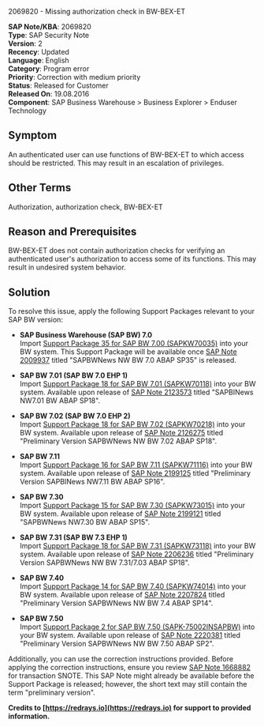 2069820 - Missing authorization check in BW-BEX-ET

**SAP Note/KBA**: 2069820  
**Type**: SAP Security Note  
**Version**: 2  
**Recency**: Updated  
**Language**: English  
**Category**: Program error  
**Priority**: Correction with medium priority  
**Status**: Released for Customer  
**Released On**: 19.08.2016  
**Component**: SAP Business Warehouse > Business Explorer > Enduser Technology

## Symptom

An authenticated user can use functions of BW-BEX-ET to which access should be restricted. This may result in an escalation of privileges.

## Other Terms

Authorization, authorization check, BW-BEX-ET

## Reason and Prerequisites

BW-BEX-ET does not contain authorization checks for verifying an authenticated user's authorization to access some of its functions. This may result in undesired system behavior.

## Solution

To resolve this issue, apply the following Support Packages relevant to your SAP BW version:

- **SAP Business Warehouse (SAP BW) 7.0**  
  Import [Support Package 35 for SAP BW 7.00 (SAPKW70035)](https://me.sap.com/supportpackage/SAPKW70035) into your BW system. This Support Package will be available once [SAP Note 2009937](https://me.sap.com/notes/0002009937) titled "SAPBWNews NW BW 7.0 ABAP SP35" is released.

- **SAP BW 7.01 (SAP BW 7.0 EHP 1)**  
  Import [Support Package 18 for SAP BW 7.01 (SAPKW70118)](https://me.sap.com/supportpackage/SAPKW70118) into your BW system. Available upon release of [SAP Note 2123573](https://me.sap.com/notes/0002123573) titled "SAPBINews NW7.01 BW ABAP SP18".

- **SAP BW 7.02 (SAP BW 7.0 EHP 2)**  
  Import [Support Package 18 for SAP BW 7.02 (SAPKW70218)](https://me.sap.com/supportpackage/SAPKW70218) into your BW system. Available upon release of [SAP Note 2126275](https://me.sap.com/notes/0002126275) titled "Preliminary Version SAPBWNews NW BW 7.02 ABAP SP18".

- **SAP BW 7.11**  
  Import [Support Package 16 for SAP BW 7.11 (SAPKW71116)](https://me.sap.com/supportpackage/SAPKW71116) into your BW system. Available upon release of [SAP Note 2199125](https://me.sap.com/notes/0002199125) titled "Preliminary Version SAPBINews NW7.11 BW ABAP SP16".

- **SAP BW 7.30**  
  Import [Support Package 15 for SAP BW 7.30 (SAPKW73015)](https://me.sap.com/supportpackage/SAPKW73015) into your BW system. Available upon release of [SAP Note 2199121](https://me.sap.com/notes/0002199121) titled "SAPBWNews NW7.30 BW ABAP SP15".

- **SAP BW 7.31 (SAP BW 7.3 EHP 1)**  
  Import [Support Package 18 for SAP BW 7.31 (SAPKW73118)](https://me.sap.com/supportpackage/SAPKW73118) into your BW system. Available upon release of [SAP Note 2206236](https://me.sap.com/notes/0002206236) titled "Preliminary Version SAPBWNews NW BW 7.31/7.03 ABAP SP18".

- **SAP BW 7.40**  
  Import [Support Package 14 for SAP BW 7.40 (SAPKW74014)](https://me.sap.com/supportpackage/SAPKW74014) into your BW system. Available upon release of [SAP Note 2207824](https://me.sap.com/notes/0002207824) titled "Preliminary Version SAPBWNews NW BW 7.4 ABAP SP14".

- **SAP BW 7.50**  
  Import [Support Package 2 for SAP BW 7.50 (SAPK-75002INSAPBW)](https://me.sap.com/supportpackage/SAPK-75002INSAPBW) into your BW system. Available upon release of [SAP Note 2220381](https://me.sap.com/notes/0002220381) titled "Preliminary Version SAPBWNews NW BW 7.50 ABAP SP2".

Additionally, you can use the correction instructions provided. Before applying the correction instructions, ensure you review [SAP Note 1668882](https://me.sap.com/notes/0001668882) for transaction SNOTE. This SAP Note might already be available before the Support Package is released; however, the short text may still contain the term "preliminary version".

**Credits to [https://redrays.io](https://redrays.io) for support to provided information.**